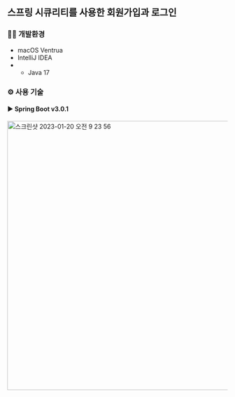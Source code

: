 ## 스프링 시큐리티를 사용한 회원가입과 로그인

### 🧑‍💻 개발환경

- macOS Ventrua
- IntelliJ IDEA
- - Java 17

### ⚙️ 사용 기술

#### ▶︎ Spring Boot v3.0.1
  
<p>
  <img width="614" alt="스크린샷 2023-01-20 오전 9 23 56" src="https://user-images.githubusercontent.com/102194801/213591218-c9d01142-e29a-4d46-828d-4647bde1c519.png">
</p>
